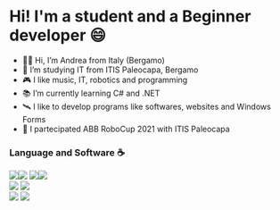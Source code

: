 <h1>Hi! I'm a student and a Beginner developer 😄</h1>
<ul>
  <li>👋🏻 Hi, I’m Andrea from Italy (Bergamo)</li>
  <li>🏫 I’m studying IT from ITIS Paleocapa, Bergamo</li>
  <li>🎮 I like music, IT, robotics and programming</li>
  <li>📚 I’m currently learning C# and .NET</li>
  <li>🛰️ I like to develop programs like softwares, websites and Windows Forms</li> 
  <li>🚈 I partecipated ABB RoboCup 2021 with ITIS Paleocapa</li>
</ul>

<h3>Language and Software ☕</h3>
<img src="https://github-readme-stats.vercel.app/api/top-langs/?username=andrearanica"><img src="https://img.shields.io/badge/C%2B%2B-00599C?style=for-the-badge&logo=c%2B%2B&logoColor=white"> <img src="https://img.shields.io/badge/C%23-239120?style=for-the-badge&logo=c-sharp&logoColor=white"><img src="https://img.shields.io/badge/Python-FFD43B?style=for-the-badge&logo=python&logoColor=darkgreen"> 
<br>
<!--A CAPO-->
<img src="https://img.shields.io/badge/HTML5-E34F26?style=for-the-badge&logo=html5&logoColor=white"> <img src="https://img.shields.io/badge/CSS3-1572B6?style=for-the-badge&logo=css3&logoColor=white">
<br>
<img src="https://img.shields.io/badge/Visual_Studio-5C2D91?style=for-the-badge&logo=visual%20studio&logoColor=white">
  <!--<li>ABB RobotStudio</li>-->
<img src="https://img.shields.io/badge/Arduino-00979D?style=for-the-badge&logo=Arduino&logoColor=white">
